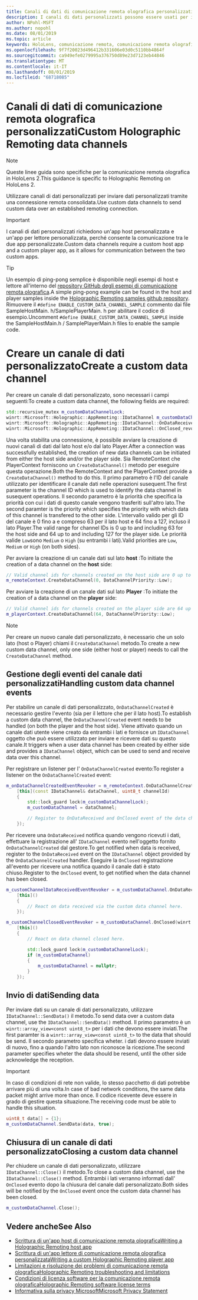 ```yaml
---
title: Canali di dati di comunicazione remota olografica personalizzati
description: I canali di dati personalizzati possono essere usati per inviare dati utente tramite la connessione remota olografica già stabilita.
author: NPohl-MSFT
ms.author: nopohl
ms.date: 08/01/2019
ms.topic: article
keywords: HoloLens, comunicazione remota, comunicazione remota olografica
ms.openlocfilehash: 9f7f20023d496412b331606e03d0c5110bb4864f
ms.sourcegitcommit: ca949efe0279995a376750d89e23d7123eb44846
ms.translationtype: MT
ms.contentlocale: it-IT
ms.lasthandoff: 08/01/2019
ms.locfileid: "68718085"
---
```

# <a name="custom-holographic-remoting-data-channels"></a><span data-ttu-id="6b9c6-104">Canali di dati di comunicazione remota olografica personalizzati</span><span class="sxs-lookup"><span data-stu-id="6b9c6-104">Custom Holographic Remoting data channels</span></span>

>[!NOTE]
><span data-ttu-id="6b9c6-105">Queste linee guida sono specifiche per la comunicazione remota olografica in HoloLens 2.</span><span class="sxs-lookup"><span data-stu-id="6b9c6-105">This guidance is specific to Holographic Remoting on HoloLens 2.</span></span>

<span data-ttu-id="6b9c6-106">Utilizzare canali di dati personalizzati per inviare dati personalizzati tramite una connessione remota consolidata.</span><span class="sxs-lookup"><span data-stu-id="6b9c6-106">Use custom data channels to send custom data over an established remoting connection.</span></span>

>[!IMPORTANT]
><span data-ttu-id="6b9c6-107">I canali di dati personalizzati richiedono un'app host personalizzata e un'app per lettore personalizzata, perché consente la comunicazione tra le due app personalizzate.</span><span class="sxs-lookup"><span data-stu-id="6b9c6-107">Custom data channels require a custom host app and a custom player app, as it allows for communication between the two custom apps.</span></span>

>[!TIP]
><span data-ttu-id="6b9c6-108">Un esempio di ping-pong semplice è disponibile negli esempi di host e lettore all'interno del [repository GitHub degli esempi di comunicazione remota olografica](https://github.com/microsoft/MixedReality-HolographicRemoting-Samples).</span><span class="sxs-lookup"><span data-stu-id="6b9c6-108">A simple ping-pong example can be found in the host and player samples inside the [Holographic Remoting samples github repository](https://github.com/microsoft/MixedReality-HolographicRemoting-Samples).</span></span> <span data-ttu-id="6b9c6-109">Rimuovere il ```#define ENABLE_CUSTOM_DATA_CHANNEL_SAMPLE``` commento dai file SampleHostMain. h/SamplePlayerMain. h per abilitare il codice di esempio.</span><span class="sxs-lookup"><span data-stu-id="6b9c6-109">Uncomment ```#define ENABLE_CUSTOM_DATA_CHANNEL_SAMPLE``` inside the SampleHostMain.h / SamplePlayerMain.h files to enable the sample code.</span></span>


# <a name="create-a-custom-data-channel"></a><span data-ttu-id="6b9c6-110">Creare un canale di dati personalizzato</span><span class="sxs-lookup"><span data-stu-id="6b9c6-110">Create a custom data channel</span></span>


<span data-ttu-id="6b9c6-111">Per creare un canale di dati personalizzato, sono necessari i campi seguenti:</span><span class="sxs-lookup"><span data-stu-id="6b9c6-111">To create a custom data channel, the following fields are required:</span></span>
```cpp
std::recursive_mutex m_customDataChannelLock;
winrt::Microsoft::Holographic::AppRemoting::IDataChannel m_customDataChannel = nullptr;
winrt::Microsoft::Holographic::AppRemoting::IDataChannel::OnDataReceived_revoker m_customChannelDataReceivedEventRevoker;
winrt::Microsoft::Holographic::AppRemoting::IDataChannel::OnClosed_revoker m_customChannelClosedEventRevoker;
```

<span data-ttu-id="6b9c6-112">Una volta stabilita una connessione, è possibile avviare la creazione di nuovi canali di dati dal lato host e/o dal lato Player.</span><span class="sxs-lookup"><span data-stu-id="6b9c6-112">After a connection was successfully established, the creation of new data channels can be initiated from either the host side and/or the player side.</span></span> <span data-ttu-id="6b9c6-113">Sia RemoteContext che PlayerContext forniscono un ```CreateDataChannel()``` metodo per eseguire questa operazione.</span><span class="sxs-lookup"><span data-stu-id="6b9c6-113">Both the RemoteContext and the PlayerContext provide a ```CreateDataChannel()``` method to do this.</span></span> <span data-ttu-id="6b9c6-114">Il primo parametro è l'ID del canale utilizzato per identificare il canale dati nelle operazioni susequent.</span><span class="sxs-lookup"><span data-stu-id="6b9c6-114">The first parameter is the channel ID which is used to identify the data channel in susequent operations.</span></span> <span data-ttu-id="6b9c6-115">Il secondo parametro è la priorità che specifica la priorità con cui i dati di questo canale vengono trasferiti sull'altro lato.</span><span class="sxs-lookup"><span data-stu-id="6b9c6-115">The second paramter is the priority which specifies the priority with which data of this channel is transfered to the other side.</span></span> <span data-ttu-id="6b9c6-116">L'intervallo valido per gli ID del canale è 0 fino a e compreso 63 per il lato host e 64 fino a 127, incluso il lato Player.</span><span class="sxs-lookup"><span data-stu-id="6b9c6-116">The valid range for channel IDs is 0 up to and including 63 for the host side and 64 up to and including 127 for the player side.</span></span> <span data-ttu-id="6b9c6-117">Le priorità valide ```Low```sono ```Medium``` o ```High``` (su entrambi i lati).</span><span class="sxs-lookup"><span data-stu-id="6b9c6-117">Valid priorities are ```Low```, ```Medium``` or ```High``` (on both sides).</span></span>

<span data-ttu-id="6b9c6-118">Per avviare la creazione di un canale dati sul lato **host** :</span><span class="sxs-lookup"><span data-stu-id="6b9c6-118">To initiate the creation of a data channel on the **host** side:</span></span>
```cpp
// Valid channel ids for channels created on the host side are 0 up to and including 63
m_remoteContext.CreateDataChannel(0, DataChannelPriority::Low);
```

<span data-ttu-id="6b9c6-119">Per avviare la creazione di un canale dati sul lato **Player** :</span><span class="sxs-lookup"><span data-stu-id="6b9c6-119">To initiate the creation of a data channel on the **player** side:</span></span>
```cpp
// Valid channel ids for channels created on the player side are 64 up to and including 127
m_playerContext.CreateDataChannel(64, DataChannelPriority::Low);
```

>[!NOTE]
><span data-ttu-id="6b9c6-120">Per creare un nuovo canale dati personalizzato, è necessario che un solo lato (host o Player) chiami il ```CreateDataChannel``` metodo.</span><span class="sxs-lookup"><span data-stu-id="6b9c6-120">To create a new custom data channel, only one side (either host or player) needs to call the ```CreateDataChannel``` method.</span></span>

## <a name="handling-custom-data-channel-events"></a><span data-ttu-id="6b9c6-121">Gestione degli eventi del canale dati personalizzati</span><span class="sxs-lookup"><span data-stu-id="6b9c6-121">Handling custom data channel events</span></span>

<span data-ttu-id="6b9c6-122">Per stabilire un canale di dati personalizzato, ```OnDataChannelCreated``` è necessario gestire l'evento (sia per il lettore che per il lato host).</span><span class="sxs-lookup"><span data-stu-id="6b9c6-122">To establish a custom data channel, the ```OnDataChannelCreated``` event needs to be handled (on both the player and the host side).</span></span> <span data-ttu-id="6b9c6-123">Viene attivato quando un canale dati utente viene creato da entrambi i lati e fornisce un ```IDataChannel``` oggetto che può essere utilizzato per inviare e ricevere dati su questo canale.</span><span class="sxs-lookup"><span data-stu-id="6b9c6-123">It triggers when a user data channel has been created by either side and provides a ```IDataChannel``` object, which can be used to send and receive data over this channel.</span></span>

<span data-ttu-id="6b9c6-124">Per registrare un listener per l' ```OnDataChannelCreated``` evento:</span><span class="sxs-lookup"><span data-stu-id="6b9c6-124">To register a listener on the ```OnDataChannelCreated``` event:</span></span>
```cpp
m_onDataChannelCreatedEventRevoker = m_remoteContext.OnDataChannelCreated(winrt::auto_revoke,
    [this](const IDataChannel& dataChannel, uint8_t channelId)
    {
        std::lock_guard lock(m_customDataChannelLock);
        m_customDataChannel = dataChannel;

        // Register to OnDataReceived and OnClosed event of the data channel here, see below...
    });
```

<span data-ttu-id="6b9c6-125">Per ricevere una ```OnDataReceived``` notifica quando vengono ricevuti i dati, effettuare la registrazione all' ```IDataChannel``` evento nell'oggetto fornito ```OnDataChannelCreated``` dal gestore.</span><span class="sxs-lookup"><span data-stu-id="6b9c6-125">To get notified when data is received, register to the ```OnDataReceived``` event on the ```IDataChannel``` object provided by the ```OnDataChannelCreated``` handler.</span></span> <span data-ttu-id="6b9c6-126">Eseguire la ```OnClosed``` registrazione all'evento per ricevere una notifica quando il canale dati è stato chiuso.</span><span class="sxs-lookup"><span data-stu-id="6b9c6-126">Register to the ```OnClosed``` event, to get notified when the data channel has been closed.</span></span>

```cpp
m_customChannelDataReceivedEventRevoker = m_customDataChannel.OnDataReceived(winrt::auto_revoke, 
    [this]()
    {
        // React on data received via the custom data channel here.
    });

m_customChannelClosedEventRevoker = m_customDataChannel.OnClosed(winrt::auto_revoke,
    [this]()
    {
        // React on data channel closed here.

        std::lock_guard lock(m_customDataChannelLock);
        if (m_customDataChannel)
        {
            m_customDataChannel = nullptr;
        }
    });
```

## <a name="sending-data"></a><span data-ttu-id="6b9c6-127">Invio di dati</span><span class="sxs-lookup"><span data-stu-id="6b9c6-127">Sending data</span></span>

<span data-ttu-id="6b9c6-128">Per inviare dati su un canale di dati personalizzato, utilizzare ```IDataChannel::SendData()``` il metodo.</span><span class="sxs-lookup"><span data-stu-id="6b9c6-128">To send data over a custom data channel, use the ```IDataChannel::SendData()``` method.</span></span> <span data-ttu-id="6b9c6-129">Il primo parametro è un ```winrt::array_view<const uint8_t>``` per i dati che devono essere inviati.</span><span class="sxs-lookup"><span data-stu-id="6b9c6-129">The first paramter is a ```winrt::array_view<const uint8_t>``` to the data that should be send.</span></span> <span data-ttu-id="6b9c6-130">Il secondo parametro specifica wheter. i dati devono essere inviati di nuovo, fino a quando l'altro lato non riconosce la ricezione.</span><span class="sxs-lookup"><span data-stu-id="6b9c6-130">The second parameter specifies wheter the data should be resend, until the other side acknowledge the reception.</span></span> 

>[!IMPORTANT]
><span data-ttu-id="6b9c6-131">In caso di condizioni di rete non valide, lo stesso pacchetto di dati potrebbe arrivare più di una volta.</span><span class="sxs-lookup"><span data-stu-id="6b9c6-131">In case of bad network conditions, the same data packet might arrive more than once.</span></span> <span data-ttu-id="6b9c6-132">Il codice ricevente deve essere in grado di gestire questa situazione.</span><span class="sxs-lookup"><span data-stu-id="6b9c6-132">The receiving code must be able to handle this situation.</span></span>

```cpp
uint8_t data[] = {1};
m_customDataChannel.SendData(data, true);
```

## <a name="closing-a-custom-data-channel"></a><span data-ttu-id="6b9c6-133">Chiusura di un canale di dati personalizzato</span><span class="sxs-lookup"><span data-stu-id="6b9c6-133">Closing a custom data channel</span></span>

<span data-ttu-id="6b9c6-134">Per chiudere un canale di dati personalizzato, utilizzare ```IDataChannel::Close()``` il metodo.</span><span class="sxs-lookup"><span data-stu-id="6b9c6-134">To close a custom data channel, use the ```IDataChannel::Close()``` method.</span></span> <span data-ttu-id="6b9c6-135">Entrambi i lati verranno informati dall' ```OnClosed``` evento dopo la chiusura del canale dati personalizzato.</span><span class="sxs-lookup"><span data-stu-id="6b9c6-135">Both sides will be notified by the ```OnClosed``` event once the custom data channel has been closed.</span></span>

```cpp
m_customDataChannel.Close();
```

## <a name="see-also"></a><span data-ttu-id="6b9c6-136">Vedere anche</span><span class="sxs-lookup"><span data-stu-id="6b9c6-136">See Also</span></span>
* [<span data-ttu-id="6b9c6-137">Scrittura di un'app host di comunicazione remota olografica</span><span class="sxs-lookup"><span data-stu-id="6b9c6-137">Writing a Holographic Remoting host app</span></span>](holographic-remoting-create-host.md)
* [<span data-ttu-id="6b9c6-138">Scrittura di un'app lettore di comunicazione remota olografica personalizzata</span><span class="sxs-lookup"><span data-stu-id="6b9c6-138">Writing a custom Holographic Remoting player app</span></span>](holographic-remoting-create-player.md)
* [<span data-ttu-id="6b9c6-139">Limitazioni e risoluzione dei problemi di comunicazione remota olografica</span><span class="sxs-lookup"><span data-stu-id="6b9c6-139">Holographic Remoting troubleshooting and limitations</span></span>](holographic-remoting-troubleshooting.md)
* [<span data-ttu-id="6b9c6-140">Condizioni di licenza software per la comunicazione remota olografica</span><span class="sxs-lookup"><span data-stu-id="6b9c6-140">Holographic Remoting software license terms</span></span>](https://docs.microsoft.com/en-us/legal/mixed-reality/microsoft-holographic-remoting-software-license-terms)
* [<span data-ttu-id="6b9c6-141">Informativa sulla privacy Microsoft</span><span class="sxs-lookup"><span data-stu-id="6b9c6-141">Microsoft Privacy Statement</span></span>](https://go.microsoft.com/fwlink/?LinkId=521839)